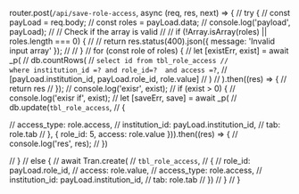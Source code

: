  router.post(`/api/save-role-access`, async (req, res, next) => {
//   try {
//     const payLoad = req.body;
//     const roles = payLoad.data;
//     console.log('payload', payLoad);
//     // Check if the array is valid
//     // if (!Array.isArray(roles) || roles.length === 0) {
//     //   return res.status(400).json({ message: 'Invalid input array' });
//     // }
//     for (const role of roles) {
//       let [existErr, exist] = await _p(
//         db.countRows(
//           `select id from tbl_role_access
//           where institution_id =? and role_id=?  and access =?`,
//           [payLoad.institution_id, payLoad.role_id, role.value]
//         )
//       ).then((res) => {
//         return res
//       });
//       console.log('exisr', exist);
//       if (exist > 0) {
//         console.log('exisr if', exist);
//         let [saveErr, save] = await _p(
//           db.update(`tbl_role_access`,
//             {

//               access_type: role.access,
//               institution_id: payLoad.institution_id,
//               tab: role.tab
//             }, { role_id: 5, access: role.value })).then((res) => {
//               console.log('res', res);
//             })

//       }
//       else {
//         await Tran.create(
//           `tbl_role_access`,
//           {
//             role_id: payLoad.role_id,
//             access: role.value,
//             access_type: role.access,
//             institution_id: payLoad.institution_id,
//             tab: role.tab
//           })
//       }
//     }
